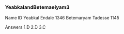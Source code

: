### YeabkalandBetemaeiyam3

Name                ID
Yeabkal Endale      1346
Betemaryam Tadesse  1145


Answers
1.D 
2.D 
3.C 
